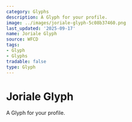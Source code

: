 ```yaml
---
category: Glyphs
description: A Glyph for your profile.
image: ../images/joriale-glyph-5c08b37460.png
last_updated: '2025-09-17'
name: Joriale Glyph
source: WFCD
tags:
- Glyph
- Glyphs
tradable: false
type: Glyph
---
```


# Joriale Glyph

A Glyph for your profile.

